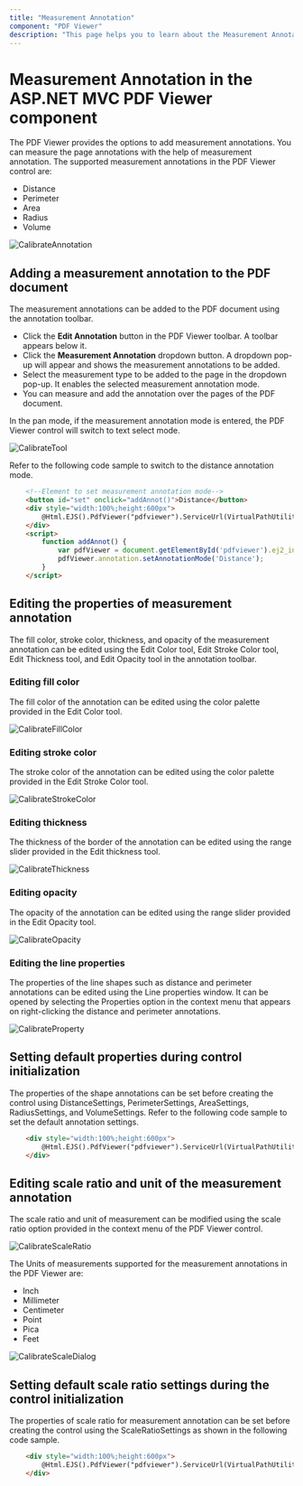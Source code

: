 ```yaml
---
title: "Measurement Annotation"
component: "PDF Viewer"
description: "This page helps you to learn about the Measurement Annotation support with a code example in the Syncfusion's ASP.NET MVC PDF Viewer."
---
```


# Measurement Annotation in the ASP.NET MVC PDF Viewer component

The PDF Viewer provides the options to add measurement annotations. You can measure the page annotations with the help of measurement annotation. The supported measurement annotations in the PDF Viewer control are:

* Distance
* Perimeter
* Area
* Radius
* Volume

![CalibrateAnnotation](../../../pdfviewer/images/calibrate_annotation.png)

## Adding a measurement annotation to the PDF document

The measurement annotations can be added to the PDF document using the annotation toolbar.

* Click the **Edit Annotation** button in the PDF Viewer toolbar. A toolbar appears below it.
* Click the **Measurement Annotation** dropdown button. A dropdown pop-up will appear and shows the measurement annotations to be added.
* Select the measurement type to be added to the page in the dropdown pop-up. It enables the selected measurement annotation mode.
* You can measure and add the annotation over the pages of the PDF document.

In the pan mode, if the measurement annotation mode is entered, the PDF Viewer control will switch to text select mode.

![CalibrateTool](../../../pdfviewer/images/calibrate_tool.png)

Refer to the following code sample to switch to the distance annotation mode.

```html
    <!--Element to set measurement annotation mode-->
    <button id="set" onclick="addAnnot()">Distance</button>
    <div style="width:100%;height:600px">
        @Html.EJS().PdfViewer("pdfviewer").ServiceUrl(VirtualPathUtility.ToAbsolute("~/PdfViewer/")).DocumentPath("PDF_Succinctly.pdf").Render()
    </div>
    <script>
        function addAnnot() {
            var pdfViewer = document.getElementById('pdfviewer').ej2_instances[0];
            pdfViewer.annotation.setAnnotationMode('Distance');
        }
    </script>
```

## Editing the properties of measurement annotation

The fill color, stroke color, thickness, and opacity of the measurement annotation can be edited using the Edit Color tool, Edit Stroke Color tool, Edit Thickness tool, and Edit Opacity tool in the annotation toolbar.

### Editing fill color

The fill color of the annotation can be edited using the color palette provided in the Edit Color tool.

![CalibrateFillColor](../../../pdfviewer/images/calibrate_fillcolor.png)

### Editing stroke color

The stroke color of the annotation can be edited using the color palette provided in the Edit Stroke Color tool.

![CalibrateStrokeColor](../../../pdfviewer/images/calibrate_stroke.png)

### Editing thickness

The thickness of the border of the annotation can be edited using the range slider provided in the Edit thickness tool.

![CalibrateThickness](../../../pdfviewer/images/calibrate_thickness.png)

### Editing opacity

The opacity of the annotation can be edited using the range slider provided in the Edit Opacity tool.

![CalibrateOpacity](../../../pdfviewer/images/calibrate_opacity.png)

### Editing the line properties

The properties of the line shapes such as distance and perimeter annotations can be edited using the Line properties window. It can be opened by selecting the Properties option in the context menu that appears on right-clicking the distance and perimeter annotations.

![CalibrateProperty](../../../pdfviewer/images/calibrate_lineprop.png)

## Setting default properties during control initialization

The properties of the shape annotations can be set before creating the control using DistanceSettings, PerimeterSettings, AreaSettings, RadiusSettings, and VolumeSettings.
Refer to the following code sample to set the default annotation settings.

```html
    <div style="width:100%;height:600px">
        @Html.EJS().PdfViewer("pdfviewer").ServiceUrl(VirtualPathUtility.ToAbsolute("~/PdfViewer/")).DocumentPath("PDF_Succinctly.pdf").DistanceSettings(new Syncfusion.EJ2.PdfViewer.PdfViewerDistanceSettings { FillColor = "blue", Opacity = 0.6, StrokeColor = "green" }).PerimeterSettings(new Syncfusion.EJ2.PdfViewer.PdfViewerPerimeterSettings { FillColor = "green", Opacity = 0.6, StrokeColor = "blue" }).AreaSettings(new Syncfusion.EJ2.PdfViewer.PdfViewerAreaSettings { FillColor = "yellow", Opacity = 0.6, StrokeColor = "orange" }).RadiusSettings(new Syncfusion.EJ2.PdfViewer.PdfViewerRadiusSettings { FillColor = "orange", Opacity = 0.6, StrokeColor = "pink" }).VolumeSettings(new Syncfusion.EJ2.PdfViewer.PdfViewerVolumeSettings { FillColor = "pink", Opacity = 0.6, StrokeColor = "yellow" }).Render()
    </div>
```

## Editing scale ratio and unit of the measurement annotation

The scale ratio and unit of measurement can be modified using the scale ratio option provided in the context menu of the PDF Viewer control.

![CalibrateScaleRatio](../../../pdfviewer/images/calibrate_scaleratio.png)

The Units of measurements supported for the measurement annotations in the PDF Viewer are:

* Inch
* Millimeter
* Centimeter
* Point
* Pica
* Feet

![CalibrateScaleDialog](../../../pdfviewer/images/calibrate_scaledialog.png)

## Setting default scale ratio settings during the control initialization

The properties of scale ratio for measurement annotation can be set before creating the control using the ScaleRatioSettings as shown in the following code sample.

```html
    <div style="width:100%;height:600px">
        @Html.EJS().PdfViewer("pdfviewer").ServiceUrl(VirtualPathUtility.ToAbsolute("~/PdfViewer/")).DocumentPath("PDF_Succinctly.pdf").MeasurementSettings(new Syncfusion.EJ2.PdfViewer.PdfViewerMeasurementSettings { ScaleRatio = 2, ConversionUnit = Syncfusion.EJ2.PdfViewer.CalibrationUnit.Cm }).Render()
    </div>
```